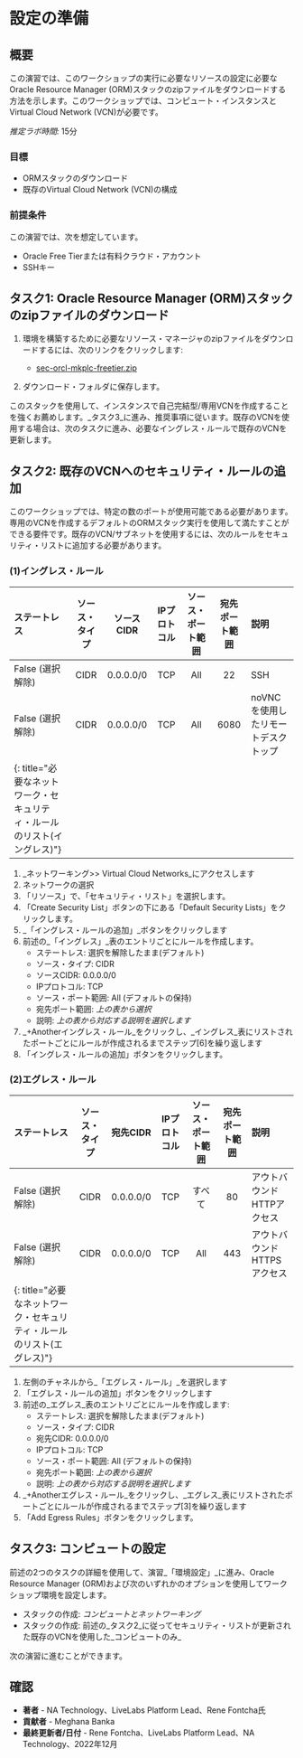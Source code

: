 # 設定の準備

## 概要

この演習では、このワークショップの実行に必要なリソースの設定に必要なOracle Resource Manager (ORM)スタックのzipファイルをダウンロードする方法を示します。このワークショップでは、コンピュート・インスタンスとVirtual Cloud Network (VCN)が必要です。

_推定ラボ時間:_ 15分

### 目標

*   ORMスタックのダウンロード
*   既存のVirtual Cloud Network (VCN)の構成

### 前提条件

この演習では、次を想定しています。

*   Oracle Free Tierまたは有料クラウド・アカウント
*   SSHキー

## タスク1: Oracle Resource Manager (ORM)スタックのzipファイルのダウンロード

1.  環境を構築するために必要なリソース・マネージャのzipファイルをダウンロードするには、次のリンクをクリックします:
    
    *   [sec-orcl-mkplc-freetier.zip](https://objectstorage.us-ashburn-1.oraclecloud.com/p/LtODsAADe31TuKS1e7J4qDwqXKZ37C8oiv7W-hFSujfVHh_K0mEAqmHgl9v2XKqf/n/natdsecurity/b/stack/o/sec-orcl-mkplc-freetier.zip)
2.  ダウンロード・フォルダに保存します。
    

このスタックを使用して、インスタンスで自己完結型/専用VCNを作成することを強くお薦めします。_タスク3_に進み、推奨事項に従います。既存のVCNを使用する場合は、次のタスクに進み、必要なイングレス・ルールで既存のVCNを更新します。

## タスク2: 既存のVCNへのセキュリティ・ルールの追加

このワークショップでは、特定の数のポートが使用可能である必要があります。専用のVCNを作成するデフォルトのORMスタック実行を使用して満たすことができる要件です。既存のVCN/サブネットを使用するには、次のルールをセキュリティ・リストに追加する必要があります。

### **(1)イングレス・ルール**

| ステートレス | ソース・タイプ | ソースCIDR | IPプロトコル | ソース・ポート範囲 | 宛先ポート範囲 | 説明 |
| :-- | :-: | :-: | :-: | :-: | :-: | :-- |
| False (選択解除) | CIDR | 0.0.0.0/0 | TCP | All | 22 | SSH |
| False (選択解除) | CIDR | 0.0.0.0/0 | TCP | All | 6080 | noVNCを使用したリモートデスクトップ |
| {: title="必要なネットワーク・セキュリティ・ルールのリスト(イングレス)"} |  |  |  |  |  |  |

1.  _ネットワーキング>> Virtual Cloud Networks_にアクセスします
2.  ネットワークの選択
3.  「リソース」で、「セキュリティ・リスト」を選択します。
4.  「Create Security List」ボタンの下にある「Default Security Lists」をクリックします。
5.  _「イングレス・ルールの追加」_ボタンをクリックします
6.  前述の_「イングレス」_表のエントリごとにルールを作成します。
    *   ステートレス: 選択を解除したまま(デフォルト)
    *   ソース・タイプ: CIDR
    *   ソースCIDR: 0.0.0.0/0
    *   IPプロトコル: TCP
    *   ソース・ポート範囲: All (デフォルトの保持)
    *   宛先ポート範囲: _上の表から選択_
    *   説明: _上の表から対応する説明を選択します_
7.  _+Anotherイングレス・ルール_をクリックし、_イングレス_表にリストされたポートごとにルールが作成されるまでステップ\[6\]を繰り返します
8.  「イングレス・ルールの追加」ボタンをクリックします。

### **(2)エグレス・ルール**

| ステートレス | ソース・タイプ | 宛先CIDR | IPプロトコル | ソース・ポート範囲 | 宛先ポート範囲 | 説明 |
| :-- | :-: | :-: | :-: | :-: | :-: | :-- |
| False (選択解除) | CIDR | 0.0.0.0/0 | TCP | すべて | 80 | アウトバウンドHTTPアクセス |
| False (選択解除) | CIDR | 0.0.0.0/0 | TCP | All | 443 | アウトバウンドHTTPSアクセス |
| {: title="必要なネットワーク・セキュリティ・ルールのリスト(エグレス)"} |  |  |  |  |  |  |

1.  左側のチャネルから_「エグレス・ルール」_を選択します
2.  「エグレス・ルールの追加」ボタンをクリックします
3.  前述の_エグレス_表のエントリごとにルールを作成します:
    *   ステートレス: 選択を解除したまま(デフォルト)
    *   ソース・タイプ: CIDR
    *   宛先CIDR: 0.0.0.0/0
    *   IPプロトコル: TCP
    *   ソース・ポート範囲: All (デフォルトの保持)
    *   宛先ポート範囲: _上の表から選択_
    *   説明: _上の表から対応する説明を選択します_
4.  _+Anotherエグレス・ルール_をクリックし、_エグレス_表にリストされたポートごとにルールが作成されるまでステップ\[3\]を繰り返します
5.  「Add Egress Rules」ボタンをクリックします。

## タスク3: コンピュートの設定

前述の2つのタスクの詳細を使用して、演習_「環境設定」_に進み、Oracle Resource Manager (ORM)および次のいずれかのオプションを使用してワークショップ環境を設定します。

*   スタックの作成: _コンピュートとネットワーキング_
*   スタックの作成: 前述の_タスク2_に従ってセキュリティ・リストが更新された既存のVCNを使用した_コンピュートのみ_

次の演習に進むことができます。

## 確認

*   **著者** - NA Technology、LiveLabs Platform Lead、Rene Fontcha氏
*   **貢献者** - Meghana Banka
*   **最終更新者/日付** - Rene Fontcha、LiveLabs Platform Lead、NA Technology、2022年12月